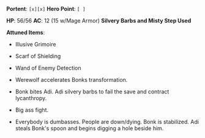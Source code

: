 **Portent**: `[x][x]`
**Hero Point**: `[ ]`

**HP**: 56/56
**AC**: 12 (15 w/Mage Armor)
**Silvery Barbs and Misty Step Used**

**Attuned Items**:
- Illusive Grimoire
- Scarf of Shielding
- Wand of Enemy Detection

- Werewolf accelerates Bonks transformation.
- Bonk bites Adi. Adi silvery barbs to fail the save and contract lycanthropy.
- Big ass fight.
- Everybody is dumbasses. People are down/dying. Bonk is stabilized. Adi steals Bonk's spoon and begins digging a hole beside him.